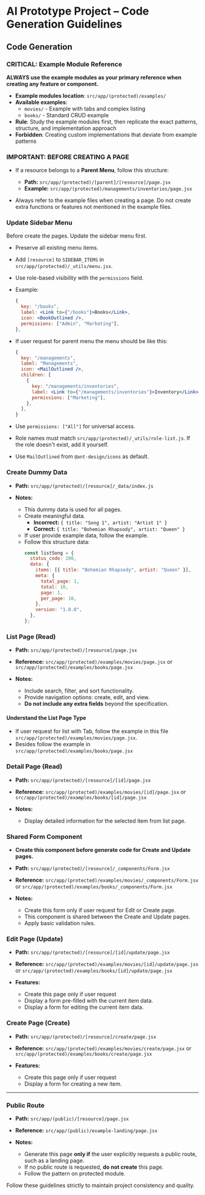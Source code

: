 # AI Prototype Project – Code Generation Guidelines

## Code Generation

### CRITICAL: Example Module Reference

**ALWAYS use the example modules as your primary reference when creating any feature or component.**

- **Example modules location**: `src/app/(protected)/examples/`
- **Available examples**:
  - `movies/` - Example with tabs and complex listing
  - `books/` - Standard CRUD example
- **Rule**: Study the example modules first, then replicate the exact patterns, structure, and implementation approach
- **Forbidden**: Creating custom implementations that deviate from example patterns

### IMPORTANT: BEFORE CREATING A PAGE

- If a resource belongs to a **Parent Menu**, follow this structure:

  - **Path:** `src/app/(protected)/[parent]/[resource]/page.jsx`
  - **Example:** `src/app/(protected)/managements/inventories/page.jsx`

- Always refer to the example files when creating a page. Do not create extra functions or features not mentioned in the example files.

### Update Sidebar Menu

Before create the pages. Update the sidebar menu first.

- Preserve all existing menu items.

- Add `[resource]` to `SIDEBAR_ITEMS` in `src/app/(protected)/_utils/menu.jsx`.

- Use role-based visibility with the `permissions` field.

- Example:

  ```jsx
  {
    key: "/books",
    label: <Link to={"/books"}>Books</Link>,
    icon: <BookOutlined />,
    permissions: ["Admin", "Marketing"],
  },
  ```

- If user request for parent menu the menu should be like this:

  ```jsx
  {
    key: "/managements",
    label: "Managements",
    icon: <MailOutlined />,
    children: [
      {
        key: "/managements/inventories",
        label: <Link to={"/managements/inventories"}>Inventory</Link>,
        permissions: ["Marketing"],
      },
    ],
  }
  ```

- Use `permissions: ["All"]` for universal access.

- Role names must match `src/app/(protected)/_utils/role-list.js`. If the role doesn't exist, add it yourself.

- Use `MailOutlined` from `@ant-design/icons` as default.

### Create Dummy Data

- **Path:** `src/app/(protected)/[resource]/_data/index.js`
- **Notes:**

  - This dummy data is used for all pages.
  - Create meaningful data.
    - **Incorrect:** `{ title: "Song 1", artist: "Artist 1" }`
    - **Correct:** `{ title: "Bohemian Rhapsody", artist: "Queen" }`
  - If user provide example data, follow the example.
  - Follow this structure data:
    ```js
    const listSong = {
      status_code: 200,
      data: {
        items: [{ title: "Bohemian Rhapsody", artist: "Queen" }],
        meta: {
          total_page: 1,
          total: 10,
          page: 1,
          per_page: 10,
        },
        version: "1.0.0",
      },
    };
    ```

### List Page (Read)

- **Path:** `src/app/(protected)/[resource]/page.jsx`
- **Reference:** `src/app/(protected)/examples/movies/page.jsx` or `src/app/(protected)/examples/books/page.jsx`
- **Notes:**

  - Include search, filter, and sort functionality.
  - Provide navigation options: create, edit, and view.
  - **Do not include any extra fields** beyond the specification.

#### Understand the List Page Type

- If user request for list with Tab, follow the example in this file `src/app/(protected)/examples/movies/page.jsx`.
- Besides follow the example in `src/app/(protected)/examples/books/page.jsx`

### Detail Page (Read)

- **Path:** `src/app/(protected)/[resource]/[id]/page.jsx`
- **Reference:** `src/app/(protected)/examples/movies/[id]/page.jsx` or `src/app/(protected)/examples/books/[id]/page.jsx`
- **Notes:**

  - Display detailed information for the selected item from list page.

### Shared Form Component

- **Create this component before generate code for Create and Update pages.**
- **Path:** `src/app/(protected)/[resource]/_components/Form.jsx`
- **Reference:** `src/app/(protected)/examples/movies/_components/Form.jsx` or `src/app/(protected)/examples/books/_components/Form.jsx`
- **Notes:**

  - Create this form only if user request for Edit or Create page.
  - This component is shared between the Create and Update pages.
  - Apply basic validation rules.

### Edit Page (Update)

- **Path:** `src/app/(protected)/[resource]/[id]/update/page.jsx`
- **Reference:** `src/app/(protected)/examples/movies/[id]/update/page.jsx` or `src/app/(protected)/examples/books/[id]/update/page.jsx`
- **Features:**

  - Create this page only if user request
  - Display a form pre-filled with the current item data.
  - Display a form for editing the current item data.

### Create Page (Create)

- **Path:** `src/app/(protected)/[resource]/create/page.jsx`
- **Reference:** `src/app/(protected)/examples/movies/create/page.jsx` or `src/app/(protected)/examples/books/create/page.jsx`
- **Features:**

  - Create this page only if user request
  - Display a form for creating a new item.

---

### Public Route

- **Path:** `src/app/(public)/[resource]/page.jsx`
- **Reference:** `src/app/(public)/example-landing/page.jsx`
- **Notes:**

  - Generate this page **only if** the user explicitly requests a public route, such as a landing page.
  - If no public route is requested, **do not create** this page.
  - Follow the pattern on protected module.

Follow these guidelines strictly to maintain project consistency and quality.
